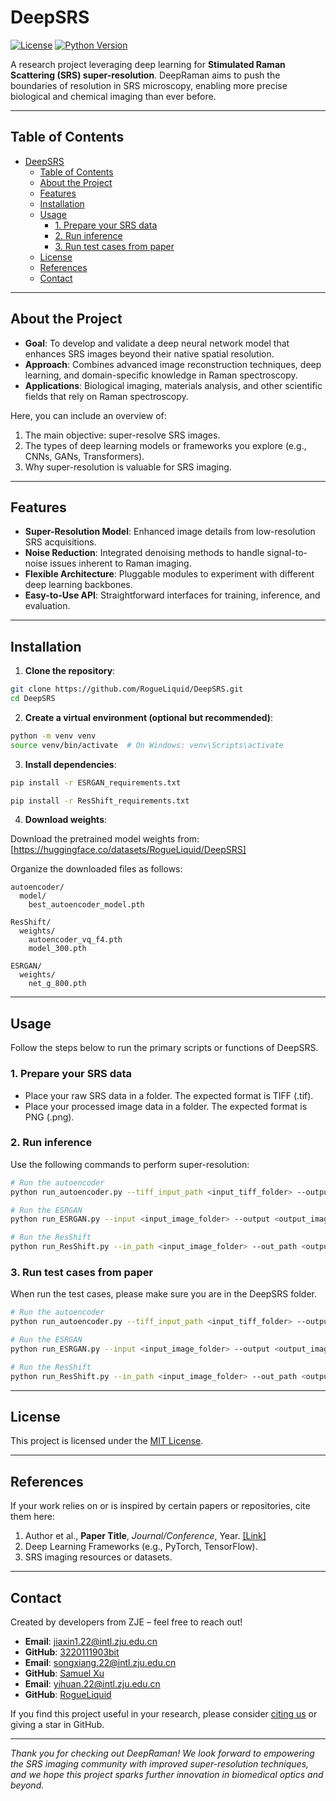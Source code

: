 # DeepSRS

[![License](https://img.shields.io/badge/license-MIT-blue.svg)](LICENSE)
[![Python Version](https://img.shields.io/badge/python-3.8%2B-green.svg)](https://www.python.org/downloads/)

A research project leveraging deep learning for **Stimulated Raman Scattering (SRS) super-resolution**. DeepRaman aims to push the boundaries of resolution in SRS microscopy, enabling more precise biological and chemical imaging than ever before.

---

## Table of Contents
- [DeepSRS](#deepsrs)
  - [Table of Contents](#table-of-contents)
  - [About the Project](#about-the-project)
  - [Features](#features)
  - [Installation](#installation)
  - [Usage](#usage)
    - [1. Prepare your SRS data](#1-prepare-your-srs-data)
    - [2. Run inference](#2-run-inference)
    - [3. Run test cases from paper](#3-run-test-cases-from-paper)
  - [License](#license)
  - [References](#references)
  - [Contact](#contact)

---

## About the Project
- **Goal**: To develop and validate a deep neural network model that enhances SRS images beyond their native spatial resolution.  
- **Approach**: Combines advanced image reconstruction techniques, deep learning, and domain-specific knowledge in Raman spectroscopy.  
- **Applications**: Biological imaging, materials analysis, and other scientific fields that rely on Raman spectroscopy.

Here, you can include an overview of:
1. The main objective: super-resolve SRS images.  
2. The types of deep learning models or frameworks you explore (e.g., CNNs, GANs, Transformers).  
3. Why super-resolution is valuable for SRS imaging.

---

## Features
- **Super-Resolution Model**: Enhanced image details from low-resolution SRS acquisitions.  
- **Noise Reduction**: Integrated denoising methods to handle signal-to-noise issues inherent to Raman imaging.  
- **Flexible Architecture**: Pluggable modules to experiment with different deep learning backbones.  
- **Easy-to-Use API**: Straightforward interfaces for training, inference, and evaluation.

---

## Installation

1. **Clone the repository**:

~~~~bash
git clone https://github.com/RogueLiquid/DeepSRS.git
cd DeepSRS
~~~~

2. **Create a virtual environment (optional but recommended)**:

~~~~bash
python -m venv venv
source venv/bin/activate  # On Windows: venv\Scripts\activate
~~~~

3. **Install dependencies**:

~~~~bash
pip install -r ESRGAN_requirements.txt
~~~~

~~~~bash
pip install -r ResShift_requirements.txt
~~~~

4. **Download weights**:

Download the pretrained model weights from: [https://huggingface.co/datasets/RogueLiquid/DeepSRS]

Organize the downloaded files as follows:

```
autoencoder/
  model/
    best_autoencoder_model.pth

ResShift/
  weights/
    autoencoder_vq_f4.pth
    model_300.pth

ESRGAN/
  weights/
    net_g_800.pth
```

---

## Usage

Follow the steps below to run the primary scripts or functions of DeepSRS.

### 1. Prepare your SRS data

- Place your raw SRS data in a folder. The expected format is TIFF (.tif).
- Place your processed image data in a folder. The expected format is PNG (.png).

### 2. Run inference

Use the following commands to perform super-resolution:

```bash
# Run the autoencoder
python run_autoencoder.py --tiff_input_path <input_tiff_folder> --output_path <output_tiff_folder> --model_path ./autoencoder/model/best_autoencoder_model.pth

# Run the ESRGAN
python run_ESRGAN.py --input <input_image_folder> --output <output_image_folder>

# Run the ResShift
python run_ResShift.py --in_path <input_image_folder> --out_path <output_image_folder>
```

### 3. Run test cases from paper

When run the test cases, please make sure you are in the DeepSRS folder.

```bash
# Run the autoencoder
python run_autoencoder.py --tiff_input_path <input_tiff_folder> --output_path <output_tiff_folder> --model_path ./autoencoder/model/best_autoencoder_model.pth

# Run the ESRGAN
python run_ESRGAN.py --input <input_image_folder> --output <output_image_folder>

# Run the ResShift
python run_ResShift.py --in_path <input_image_folder> --out_path <output_image_folder>
```

---

## License
This project is licensed under the [MIT License](LICENSE).  

---

## References
If your work relies on or is inspired by certain papers or repositories, cite them here:  
1. Author et al., **Paper Title**, *Journal/Conference*, Year. [\[Link\]](https://example.com)  
2. Deep Learning Frameworks (e.g., PyTorch, TensorFlow).  
3. SRS imaging resources or datasets.

---

## Contact
Created by developers from ZJE – feel free to reach out!  
- **Email**: jiaxin1.22@intl.zju.edu.cn
- **GitHub**: [3220111903bit](https://github.com/3220111903bit)
- **Email**: songxiang.22@intl.zju.edu.cn
- **GitHub**: [Samuel Xu](https://github.com/RainbowBombs)
- **Email**: yihuan.22@intl.zju.edu.cn
- **GitHub**: [RogueLiquid](https://github.com/RogueLiquid)

If you find this project useful in your research, please consider [citing us](#references) or giving a star in GitHub.

---

*Thank you for checking out DeepRaman! We look forward to empowering the SRS imaging community with improved super-resolution techniques, and we hope this project sparks further innovation in biomedical optics and beyond.*
